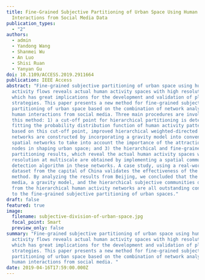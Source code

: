 ```yaml
---
title: Fine-Grained Subjective Partitioning of Urban Space Using Human
  Interactions from Social Media Data
publication_types:
  - "2"
authors:
  - admin
  - Yandong Wang
  - Shanmei Wu
  - An Luo
  - Shisi Ruan
  - Yanyan Gu
doi: 10.1109/ACCESS.2019.2911664
publication: IEEE Access
abstract: "Fine-grained subjective partitioning of urban space using human
  activity flows reveals actual human activity spaces with high resolution,
  which has great implications for the development and validation of planning
  strategies. This paper presents a new method for fine-grained subjective
  partitioning of urban space based on the combination of network analysis and
  human interactions from social media. Three main procedures are involved in
  this method: 1) a cut-off point for hierarchical partitioning is determined by
  fitting the probability distribution function of human activity patterns; 2)
  based on this cut-off point, improved hierarchical weighted-directed spatial
  networks are constructed by incorporating a gravity model into conventional
  spatial networks to take into account the importance of the attraction of
  nodes in shaping urban space; and 3) the hierarchical and fine-grained
  partitioning results, which reveal the actual human activity spaces with high
  resolution at multiscale are obtained by implementing a spatial community
  detection algorithm in these networks. A case study, using a real-world
  dataset from the capital of China validates the effectiveness of the proposed
  method. By analyzing the results from Beijing, we concluded that the social
  media, a gravity model, and the hierarchical subjective communities detected
  from the hierarchical human activity networks are all outstanding contributors
  to the fine-grained subjective partitioning of urban spaces."
draft: false
featured: true
image:
  filename: subjective-division-of-urban-space.jpg
  focal_point: Smart
  preview_only: false
summary: "Fine-grained subjective partitioning of urban space using human
  activity flows reveals actual human activity spaces with high resolution,
  which has great implications for the development and validation of planning
  strategies. This paper presents a new method for fine-grained subjective
  partitioning of urban space based on the combination of network analysis and
  human interactions from social media. "
date: 2019-04-16T17:59:00.000Z
---
```

